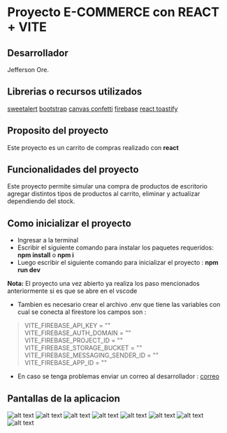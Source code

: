 # Proyecto E-COMMERCE con REACT + VITE

## Desarrollador
Jefferson Ore.

## Librerias o recursos utilizados

[sweetalert](https://sweetalert2.github.io/)
[bootstrap](https://getbootstrap.com/docs/5.3/forms/overview/)
[canvas confetti](https://www.npmjs.com/package/canvas-confetti)
[firebase](https://firebase.google.com/)
[react toastify](https://www.npmjs.com/package/react-toastify)

## Proposito del proyecto
Este proyecto es un carrito de compras realizado con **react**

## Funcionalidades del proyecto
Este proyecto permite simular una compra de productos de escritorio agregar distintos tipos de productos al carrito, eliminar y actualizar dependiendo del stock.

## Como inicializar el proyecto
- Ingresar a la terminal
- Escribir el siguiente comando para instalar los paquetes requeridos: **npm install** o **npm i**
- Luego escribir el siguiente comando para inicializar el proyecto : **npm run dev**

**Nota:** El proyecto una vez abierto ya realiza los paso mencionados anteriormente si es que se abre en el vscode

- Tambien es necesario crear el archivo .env que tiene las variables con cual se conecta al firestore los campos son :
> VITE_FIREBASE_API_KEY = ""\
> VITE_FIREBASE_AUTH_DOMAIN = ""\
> VITE_FIREBASE_PROJECT_ID = ""\
> VITE_FIREBASE_STORAGE_BUCKET = ""\
> VITE_FIREBASE_MESSAGING_SENDER_ID = ""\
> VITE_FIREBASE_APP_ID = ""

- En caso se tenga problemas enviar un correo al desarrollador : [correo](jeffer.ore@gmail.com)

## Pantallas de la aplicacion
![alt text](chrome_bF15b9Wc7A.png)
![alt text](chrome_y909OJAW7A.png)
![alt text](chrome_uf1ZPgxxDk.png)
![alt text](chrome_i2GKtGmnUf.png)
![alt text](chrome_5xVIBlNGMW.png)
![alt text](chrome_GmuASoBdwR.png)
![alt text](chrome_OgGGeVibst.png)
![alt text](chrome_sn5zbwMHbK.png)
